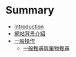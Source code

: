 # Summary

* [Introduction](README.md)
* [網站背景介紹](wang_zhan_bei_jing_jie_shao.md)
* [一般操作](yi_ban_cao_zuo.md)
   * [一般搜尋與藥物搜尋](yi_ban_sou_xun_yu_yao_wu_sou_xun.md)

